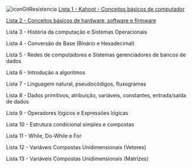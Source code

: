 ![iconGitResistencia](https://github.com/brunamota/TopicosDeComputacao/assets/66503956/1b014845-2ebd-464d-9403-be0ce6f3a243) [Lista 1 - Kahoot - Conceitos básicos de computador](https://kahoot.it/) 

[Lista 2 - Conceitos básicos de hardware, software e firmware](https://forms.gle/By76nheYPQjMSiNG9)

Lista 3 - História da computação e Sistemas Operacionais

Lista 4 - Conversão de Base (Binário e Hexadecimal)

Lista 5 - Redes de computadores e Sistemas gerenciadores de bancos de dados

Lista 6 - Introdução a algoritmos

Lista 7 - Linguagem natural, pseudocódigos, fluxogramas

Lista 8 - Dados primitivos, atribuição, variáveis, constantes, entrada/saída de dados

Lista 9 - Operadores lógicos e Expressões lógicas

Lista 10 - Estrutura condicional simples e compostas

Lista 11 - While, Do-While e For

Lista 12 - Variáveis Compostas Unidimensionais (Vetores)

Lista 13 - Variáveis Compostas Unidimensionais (Matrizes)





